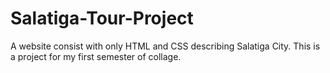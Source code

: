 # Salatiga-Tour-Project
A website consist with only HTML and CSS describing Salatiga City. This is a project for my first semester of collage.
